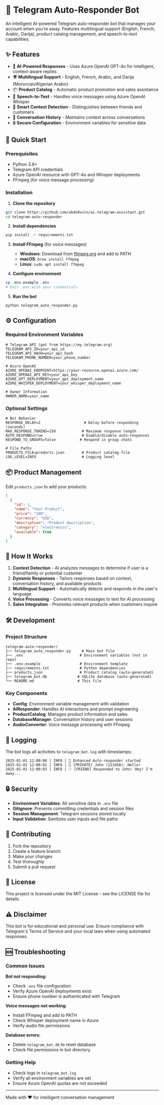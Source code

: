 # 🤖 Telegram Auto-Responder Bot

An intelligent AI-powered Telegram auto-responder bot that manages your account when you're away. Features multilingual support (English, French, Arabic, Darija), product catalog management, and speech-to-text capabilities.

## ✨ Features

- 🤖 **AI-Powered Responses** - Uses Azure OpenAI GPT-4o for intelligent, context-aware replies
- 🌍 **Multilingual Support** - English, French, Arabic, and Darija (Moroccan/Algerian Arabic)
- 📦 **Product Catalog** - Automatic product promotion and sales assistance
- 🎤 **Speech-to-Text** - Handles voice messages using Azure OpenAI Whisper
- 👥 **Smart Context Detection** - Distinguishes between friends and customers
- 💾 **Conversation History** - Maintains context across conversations
- 🔒 **Secure Configuration** - Environment variables for sensitive data

## 🚀 Quick Start

### Prerequisites

- Python 3.8+
- Telegram API credentials
- Azure OpenAI resource with GPT-4o and Whisper deployments
- FFmpeg (for voice message processing)

### Installation

1. **Clone the repository**
```bash
git clone https://github.com/abdo0vuln/ai-telegram-assistant.git
cd telegram-auto-responder
```

2. **Install dependencies**
```bash
pip install -r requirements.txt
```

3. **Install FFmpeg** (for voice messages)
   - **Windows**: Download from [ffmpeg.org](https://ffmpeg.org/download.html) and add to PATH
   - **macOS**: `brew install ffmpeg`
   - **Linux**: `sudo apt install ffmpeg`

4. **Configure environment**
```bash
cp .env.example .env
# Edit .env with your credentials
```

5. **Run the bot**
```bash
python telegram_auto_responder.py
```

## ⚙️ Configuration

### Required Environment Variables

```env
# Telegram API (get from https://my.telegram.org)
TELEGRAM_API_ID=your_api_id
TELEGRAM_API_HASH=your_api_hash
TELEGRAM_PHONE_NUMBER=your_phone_number

# Azure OpenAI
AZURE_OPENAI_ENDPOINT=https://your-resource.openai.azure.com/
AZURE_OPENAI_API_KEY=your_api_key
AZURE_GPT_DEPLOYMENT=your_gpt_deployment_name
AZURE_WHISPER_DEPLOYMENT=your_whisper_deployment_name

# Owner Information
OWNER_NAME=your_name
```

### Optional Settings

```env
# Bot Behavior
RESPONSE_DELAY=2                    # Delay before responding (seconds)
MAX_RESPONSE_TOKENS=150            # Maximum response length
AUTO_RESPOND=true                  # Enable/disable auto-responses
RESPOND_TO_GROUPS=false           # Respond in group chats

# File Paths
PRODUCTS_FILE=products.json        # Product catalog file
LOG_LEVEL=INFO                     # Logging level
```

## 📦 Product Management

Edit `products.json` to add your products:

```json
[
  {
    "id": 1,
    "name": "Your Product",
    "price": "100",
    "currency": "USD",
    "description": "Product description",
    "category": "electronics",
    "available": true
  }
]
```

## 🎯 How It Works

1. **Context Detection** - AI analyzes messages to determine if user is a friend/family or potential customer
2. **Dynamic Responses** - Tailors responses based on context, conversation history, and available products
3. **Multilingual Support** - Automatically detects and responds in the user's language
4. **Voice Processing** - Converts voice messages to text for AI processing
5. **Sales Integration** - Promotes relevant products when customers inquire

## 🛠️ Development

### Project Structure

```
telegram-auto-responder/
├── telegram_auto_responder.py     # Main bot file
├── .env                          # Environment variables (not in repo)
├── .env.example                  # Environment template
├── requirements.txt              # Python dependencies
├── products.json                 # Product catalog (auto-generated)
├── telegram_bot.db              # SQLite database (auto-generated)
└── README.md                    # This file
```

### Key Components

- **Config**: Environment variable management with validation
- **AIResponder**: Handles AI interactions and prompt engineering
- **ProductCatalog**: Manages product information and sales
- **DatabaseManager**: Conversation history and user sessions
- **AudioConverter**: Voice message processing with FFmpeg

## 📝 Logging

The bot logs all activities to `telegram_bot.log` with timestamps:

```
2025-01-01 12:00:00 | INFO | 🤖 Enhanced Auto-responder started
2025-01-01 12:00:01 | INFO | 📨 [PRIVATE] John (123456): Hello!
2025-01-01 12:00:03 | INFO | ✅ [FRIEND] Responded to John: Hey! I'm away...
```

## 🔒 Security

- **Environment Variables**: All sensitive data in `.env` file
- **Gitignore**: Prevents committing credentials and session files
- **Session Management**: Telegram sessions stored locally
- **Input Validation**: Sanitizes user inputs and file paths

## 🤝 Contributing

1. Fork the repository
2. Create a feature branch
3. Make your changes
4. Test thoroughly
5. Submit a pull request

## 📄 License

This project is licensed under the MIT License - see the LICENSE file for details.

## ⚠️ Disclaimer

This bot is for educational and personal use. Ensure compliance with Telegram's Terms of Service and your local laws when using automated responses.

## 🆘 Troubleshooting

### Common Issues

**Bot not responding:**
- Check `.env` file configuration
- Verify Azure OpenAI deployments exist
- Ensure phone number is authenticated with Telegram

**Voice messages not working:**
- Install FFmpeg and add to PATH
- Check Whisper deployment name in Azure
- Verify audio file permissions

**Database errors:**
- Delete `telegram_bot.db` to reset database
- Check file permissions in bot directory

### Getting Help

- Check logs in `telegram_bot.log`
- Verify all environment variables are set
- Ensure Azure OpenAI quotas are not exceeded

---

Made with ❤️ for intelligent conversation management
